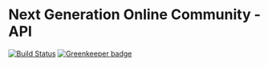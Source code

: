 # Next Generation Online Community - API

[![Build Status](https://api.cirrus-ci.com/github/kuyuan/yunshe-api.svg)](https://cirrus-ci.com/github/kuyuan/yunshe-api) [![Greenkeeper badge](https://badges.greenkeeper.io/kuyuan/yunshe-api.svg)](https://greenkeeper.io/)
